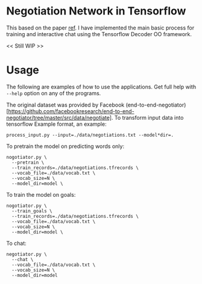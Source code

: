 # Negotiation Network in Tensorflow

This based on the paper [ref]().  I have implemented the main basic
process for training and interactive chat using the Tensorflow Decoder
OO framework.

<< Still WIP >>

# Usage

The following are examples of how to use the applications. Get full help with
`--help` option on any of the programs.

The original dataset was provided by Facebook (end-to-end-negotiator)
[https://github.com/facebookresearch/end-to-end-negotiator/tree/master/src/data/negotiate].
To transform input data into tensorflow Example format, an example:

    process_input.py --input=./data/negotiations.txt --model*dir=.

To pretrain the model on predicting words only:

    nogotiator.py \
      --pretrain \
      --train_records=./data/negotiations.tfrecords \
      --vocab_file=./data/vocab.txt \
      --vocab_size=N \
      --model_dir=model \

To train the model on goals:

    nogotiator.py \
      --train_goals \
      --train_records=./data/negotiations.tfrecords \
      --vocab_file=./data/vocab.txt \
      --vocab_size=N \
      --model_dir=model \

To chat:

    negotiator.py \
      --chat \
      --vocab_file=./data/vocab.txt \
      --vocab_size=N \
      --model_dir=model
